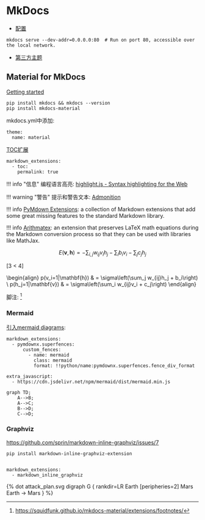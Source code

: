 # MkDocs

- [配置](https://mkdocs.readthedocs.io/en/0.10/user-guide/configuration/)


```
mkdocs serve --dev-addr=0.0.0.0:80  # Run on port 80, accessible over the local network.
```

- [第三方主题](https://github.com/mkdocs/mkdocs/wiki/MkDocs-Themes)

## Material for MkDocs

[Getting started](https://squidfunk.github.io/mkdocs-material/getting-started/)

``` shell
pip install mkdocs && mkdocs --version
pip install mkdocs-material
```

mkdocs.yml中添加:

```
theme:
  name: material
```

[TOC扩展](https://squidfunk.github.io/mkdocs-material/extensions/permalinks/)

```
markdown_extensions:
  - toc:
    permalink: true
```

!!! info "信息"
    编程语言高亮: [highlight.js - Syntax highlighting for the Web](https://highlightjs.org/)



!!! warning "警告"
    提示和警告文本: [Admonition](https://squidfunk.github.io/mkdocs-material/extensions/admonition/)

!!! info
    [PyMdown Extensions](https://squidfunk.github.io/mkdocs-material/extensions/pymdown/): a collection of Markdown extensions that add some great missing features to the standard Markdown library.

!!! info
    [Arithmatex](https://squidfunk.github.io/mkdocs-material/extensions/pymdown/): an extension that preserves LaTeX math equations during the Markdown conversion process so that they can be used with libraries like MathJax.

$$
E(\mathbf{v}, \mathbf{h}) = -\sum_{i,j}w_{ij}v_i h_j - \sum_i b_i v_i - \sum_j c_j h_j
$$

\[3 < 4\]

\begin{align}
  p(v_i=1|\mathbf{h}) & = \sigma\left(\sum_j w_{ij}h_j + b_i\right) \\
  p(h_j=1|\mathbf{v}) & = \sigma\left(\sum_i w_{ij}v_i + c_j\right)
\end{align}


脚注: [^1]

[^1]: https://squidfunk.github.io/mkdocs-material/extensions/footnotes/


### Mermaid

[引入mermaid diagrams](https://github.com/squidfunk/mkdocs-material/issues/693):

```
markdown_extensions:
  - pymdownx.superfences:
      custom_fences:
        - name: mermaid
          class: mermaid
          format: !!python/name:pymdownx.superfences.fence_div_format

extra_javascript:
  - https://cdn.jsdelivr.net/npm/mermaid/dist/mermaid.min.js
```

```mermaid
graph TD;
    A-->B;
    A-->C;
    B-->D;
    C-->D;
```

### Graphviz

https://github.com/sprin/markdown-inline-graphviz/issues/7

```
pip install markdown-inline-graphviz-extension


markdown_extensions:
  - markdown_inline_graphviz

```

<div>
{% dot attack_plan.svg
    digraph G {
        rankdir=LR
        Earth [peripheries=2]
        Mars
        Earth -> Mars
    }
%}
</div>
